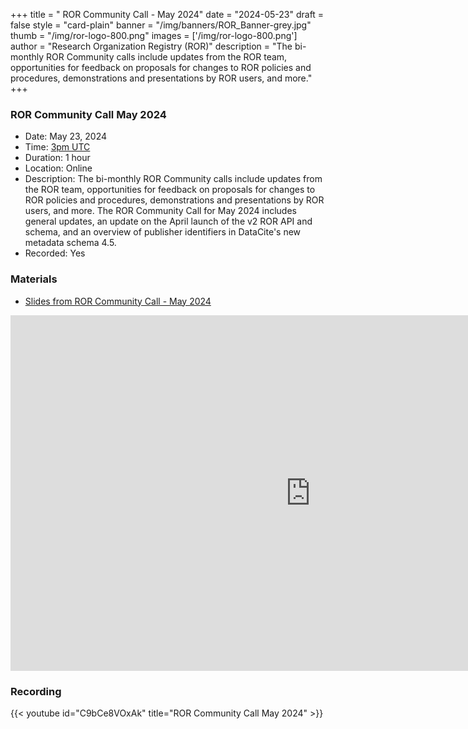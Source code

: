 +++
title = " ROR Community Call - May 2024" 
date = "2024-05-23" 
draft = false 
style = "card-plain" 
banner = "/img/banners/ROR_Banner-grey.jpg" 
thumb = "/img/ror-logo-800.png" 
images = ['/img/ror-logo-800.png']
author = "Research Organization Registry (ROR)" 
description = "The bi-monthly ROR Community calls include updates from the ROR team, opportunities for feedback on proposals for changes to ROR policies and procedures, demonstrations and presentations by ROR users, and more."
+++

### ROR Community Call May 2024
- Date: May 23, 2024
- Time: [3pm UTC](https://dateful.com/time-zone-converter?t=3pm&d=2024-05-23&tz2=UTC)
- Duration: 1 hour
- Location: Online
- Description: The bi-monthly ROR Community calls include updates from the ROR team, opportunities for feedback on proposals for changes to ROR policies and procedures, demonstrations and presentations by ROR users, and more. The ROR Community Call for May 2024 includes general updates, an update on the April launch of the v2 ROR API and schema, and an overview of publisher identifiers in DataCite's new metadata schema 4.5.
- Recorded: Yes

### Materials

- [Slides from ROR Community Call - May 2024](https://docs.google.com/presentation/d/1PsrBXXcb39uo7hSkiBDf2FOEnyrnR654rOfdtRy38z8/edit?usp=sharing)

<iframe src="https://docs.google.com/presentation/d/e/2PACX-1vQySFVOSqvV771nvihif25UePSeMCtJGic2Imp337tqB1rQ5UMJdrm5sPVhheDBYNbWextCpYUQWU1C/embed?start=false&loop=false&delayms=3000" frameborder="0" width="960" height="569" allowfullscreen="true" mozallowfullscreen="true" webkitallowfullscreen="true"></iframe>

### Recording

{{< youtube id="C9bCe8VOxAk" title="ROR Community Call May 2024" >}}
